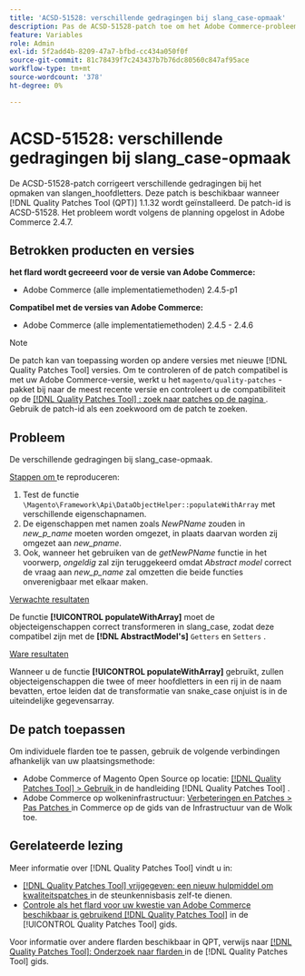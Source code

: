```yaml
---
title: 'ACSD-51528: verschillende gedragingen bij slang_case-opmaak'
description: Pas de ACSD-51528-patch toe om het Adobe Commerce-probleem op te lossen, waarbij er verschillende gedragingen optreden voor slang_case-opmaak.
feature: Variables
role: Admin
exl-id: 5f2add4b-8209-47a7-bfbd-cc434a050f0f
source-git-commit: 81c78439f7c243437b7b76dc80560c847af95ace
workflow-type: tm+mt
source-wordcount: '378'
ht-degree: 0%

---
```


# ACSD-51528: verschillende gedragingen bij slang_case-opmaak

De ACSD-51528-patch corrigeert verschillende gedragingen bij het opmaken van slangen_hoofdletters. Deze patch is beschikbaar wanneer [!DNL Quality Patches Tool (QPT)] 1.1.32 wordt geïnstalleerd. De patch-id is ACSD-51528. Het probleem wordt volgens de planning opgelost in Adobe Commerce 2.4.7.

## Betrokken producten en versies

**het flard wordt gecreeerd voor de versie van Adobe Commerce:**

* Adobe Commerce (alle implementatiemethoden) 2.4.5-p1

**Compatibel met de versies van Adobe Commerce:**

* Adobe Commerce (alle implementatiemethoden) 2.4.5 - 2.4.6

>[!NOTE]
>
>De patch kan van toepassing worden op andere versies met nieuwe [!DNL Quality Patches Tool] versies. Om te controleren of de patch compatibel is met uw Adobe Commerce-versie, werkt u het `magento/quality-patches` -pakket bij naar de meest recente versie en controleert u de compatibiliteit op de [[!DNL Quality Patches Tool] : zoek naar patches op de pagina ](https://experienceleague.adobe.com/tools/commerce-quality-patches/index.html?lang=nl-NL) . Gebruik de patch-id als een zoekwoord om de patch te zoeken.

## Probleem

De verschillende gedragingen bij slang_case-opmaak.

<u> Stappen om </u> te reproduceren:

1. Test de functie `\Magento\Framework\Api\DataObjectHelper::populateWithArray` met verschillende eigenschapnamen.
1. De eigenschappen met namen zoals *NewPName* zouden in *new_p_name* moeten worden omgezet, in plaats daarvan worden zij omgezet aan *new_pname*.
1. Ook, wanneer het gebruiken van de *getNewPName* functie in het voorwerp, *ongeldig* zal zijn teruggekeerd omdat *Abstract model* correct de vraag aan *new_p_name* zal omzetten die beide functies onverenigbaar met elkaar maken.

<u> Verwachte resultaten </u>

De functie **[!UICONTROL populateWithArray]** moet de objecteigenschappen correct transformeren in slang_case, zodat deze compatibel zijn met de **[!DNL AbstractModel's]** `Getters` en `Setters` .

<u> Ware resultaten </u>

Wanneer u de functie **[!UICONTROL populateWithArray]** gebruikt, zullen objecteigenschappen die twee of meer hoofdletters in een rij in de naam bevatten, ertoe leiden dat de transformatie van snake_case onjuist is in de uiteindelijke gegevensarray.

## De patch toepassen

Om individuele flarden toe te passen, gebruik de volgende verbindingen afhankelijk van uw plaatsingsmethode:

* Adobe Commerce of Magento Open Source op locatie: [[!DNL Quality Patches Tool]  > Gebruik ](/help/tools/quality-patches-tool/usage.md) in de handleiding [!DNL Quality Patches Tool] .
* Adobe Commerce op wolkeninfrastructuur: [ Verbeteringen en Patches > Pas Patches ](https://experienceleague.adobe.com/docs/commerce-cloud-service/user-guide/develop/upgrade/apply-patches.html?lang=nl-NL) in Commerce op de gids van de Infrastructuur van de Wolk toe.

## Gerelateerde lezing

Meer informatie over [!DNL Quality Patches Tool] vindt u in:

* [[!DNL Quality Patches Tool]  vrijgegeven: een nieuw hulpmiddel om kwaliteitspatches ](https://experienceleague.adobe.com/nl/docs/commerce-knowledge-base/kb/announcements/commerce-announcements/magento-quality-patches-released-new-tool-to-self-serve-quality-patches) in de steunkennisbasis zelf-te dienen.
* [ Controle als het flard voor uw kwestie van Adobe Commerce beschikbaar is gebruikend  [!DNL Quality Patches Tool]](/help/tools/quality-patches-tool/patches-available-in-qpt/check-patch-for-magento-issue-with-magento-quality-patches.md) in de [!UICONTROL Quality Patches Tool] gids.


Voor informatie over andere flarden beschikbaar in QPT, verwijs naar [[!DNL Quality Patches Tool]: Onderzoek naar flarden ](https://experienceleague.adobe.com/tools/commerce-quality-patches/index.html?lang=nl-NL) in de [!DNL Quality Patches Tool] gids.
